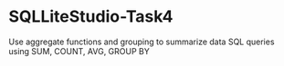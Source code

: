 # SQLLiteStudio-Task4
Use aggregate functions and grouping to summarize data SQL queries using SUM, COUNT, AVG, GROUP BY

